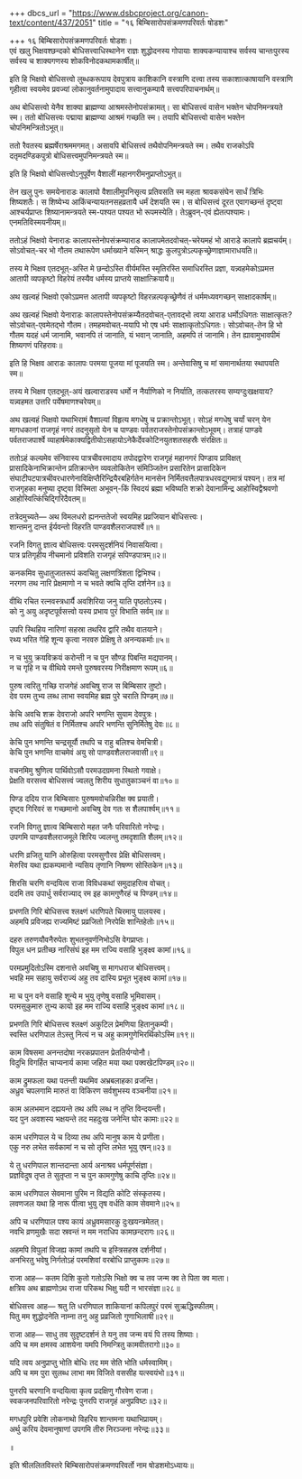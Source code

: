 +++
dbcs_url = "https://www.dsbcproject.org/canon-text/content/437/2051"
title = "१६ बिम्बिसारोपसंक्रमणपरिवर्तः षोडशः"

+++
१६ बिम्बिसारोपसंक्रमणपरिवर्तः षोडशः।  
एवं खलु भिक्षवश्छन्दको बोधिसत्त्वाधिस्थानेन राज्ञः शुद्धोदनस्य गोपायाः शाक्यकन्यायाश्च सर्वस्य चान्तःपुरस्य सर्वस्य च शाक्यगणस्य शोकविनोदकथामकार्षीत्॥

इति हि भिक्षवो बोधिसत्त्वो लुब्धकरूपाय देवपुत्राय काशिकानि वस्त्राणि दत्त्वा तस्य सकाशात्काषायानि वस्त्राणि गृहीत्वा स्वयमेव प्रवज्यां लोकानुवर्तनामुपादाय सत्त्वानुकम्पायै सत्त्वपरिपाचनार्थम्॥

अथ बोधिसत्त्वो येनैव शाक्या ब्राह्मण्या आश्रमस्तेनोपसंक्रामत्। सा बोधिसत्त्वं वासेन भक्तेन चोपनिमन्त्रयते स्म। ततो बोधिसत्त्वः पद्माया ब्राह्मण्या आश्रमं गच्छति स्म। तयापि बोधिसत्त्वो वासेन भक्तेन चोपनिमन्त्रितोऽभूत्॥

ततो रैवतस्य ब्रह्मर्षेराश्रममगमत्। असावपि बोधिसत्त्वं तथैवोपनिमन्त्रयते स्म। तथैव राजकोऽपि दतृमदण्डिकपुत्रो बोधिसत्त्वमुपनिमन्त्रयते स्म॥

इति हि भिक्षवो बोधिसत्त्वोऽनुपूर्वेण वैशालीं महानगरीमनुप्राप्तोऽभुत्॥

तेन खलु पुनः समयेनाराडः कालापो वैशालीमुपनिसृत्य प्रतिवसति स्म महता श्रावकसंघेन सार्धं त्रिभिः शिष्यशतैः। स शिष्येभ्य आकिंचन्यायतनसहव्रतायै धर्मं देशयति स्म। स बोधिसत्त्वं दूरत एवागच्छन्तं दृष्ट्वा आश्चर्यप्राप्तः शिष्यानामन्त्रयते स्म-पश्यत पश्यत भो रूपमस्येति। तेऽब्रुवन्-एवं ह्येतत्पश्यामः। एनमतिविस्मयनीयम्॥

ततोऽहं भिक्षवो येनाराडः कालापस्तेनोपसंक्रम्याराड कालापमेतदवोचत्-चरेयमहं भो आराडे कालापे ब्रह्मचर्यम्। सोऽवोचत्-चर भो गौतम तथारूपेण धर्माख्याने यस्मिन् श्राद्धः कुलपुत्रोऽल्पकृच्छ्रेणाज्ञामाराधयति॥

तस्य मे भिक्षव एतदभूत्-अस्ति मे छन्दोऽस्ति वीर्यमस्ति स्मृतिरस्ति समाधिरस्ति प्रज्ञा, यन्न्वहमेकोऽप्रमत्त आतापी व्यपकृष्टो विहरेयं तस्यैव धर्मस्य प्राप्तये साक्षात्क्रियायै॥

अथ खल्वहं भिक्षवो एकोऽप्रमत्त आतापी व्यपकृष्टो विहरन्नल्पकृच्छ्रेणैवं तं धर्ममध्यवगच्छन् साक्षादकार्षम्॥

अथ खल्वहं भिक्षवो येनाराडः कालापस्तेनोपसंक्रम्यैतदवोचत्-एतावद्भो त्वया आराड धर्मोऽधिगतः साक्षात्कृतः? सोऽवोचत्-एवमेतद्भो गौतम। तमहमवोचत्-मयापि भो एष धर्मः साक्षात्कृतोऽधिगतः। सोऽवोचत्-तेन हि भो गौतम यदहं धर्म जानामि, भवानपि तं जानाति, यं भवान् जानाति, अहमपि तं जानामि। तेन ह्यावामुभावपीमं शिष्यगणं परिहरावः॥

इति हि भिक्षव आराडः कालापः परमया पूजया मां पूजयति स्म। अन्तेवासिषु च मां समानार्थतया स्थापयति स्म॥

तस्य मे भिक्षव एतदभूत्-अयं खल्वाराडस्य धर्मो न नैर्याणिको न निर्याति, तत्कतरस्य सम्यग्दुःखक्षयाय? यन्न्वहमत उत्तरि पर्येषमाणश्चरेयम्॥

अथ खल्वहं भिक्षवो यथाभिरामं वैशाल्यां विहृत्य मगधेषु च प्रक्रान्तोऽभूत्। सोऽहं मगधेषु चर्यां चरन् येन मागधकानां राजगृहं नगरं तदनुसृतो येन च पाण्डवः पर्वतराजस्तेनोपसंक्रान्तोऽभूवम्। तत्राहं पाण्डवे पर्वतराजपार्श्वे व्याहार्षमेकाक्यद्वितीयोऽसहायोऽनेकैर्देवकोटिनयुतशतसहस्रैः संरक्षितः॥

ततोऽहं कल्यमेव संनिवास्य पात्रचीवरमादाय तपोदद्वारेण राजगृहं महानगरं पिण्डाय प्राविक्षत् प्रासादिकेनाभिक्रान्तेन प्रतिक्रान्तेन व्यवलोकितेन संमिञ्जितेन प्रसारितेन प्रासादिकेन संघाटीपटपात्रचीवरधारणेनाविक्षिप्तैरिन्द्रियैरबहिर्गतेन मानसेन निर्मितवत्तैलपात्रधरवद्युगमात्रं पश्यन्। तत्र मां राजगृहका मनुष्या दृष्ट्वा विस्मिता अभूवन्-किं स्विदयं ब्रह्मा भविष्यति शक्रो देवानामिन्द्र आहोस्विद्वैश्रवणो आहोस्वित्किंचिद्गिरिदैवतम्॥

तत्रेदमुच्यते—
अथ विमलधरो ह्यनन्ततेजो 
स्वयमिह प्रव्रजियान बोधिसत्त्वः।  
शान्तमनु दान्त ईर्यवन्तो 
विहरति पाण्डवशैलराजपार्श्वे॥१॥

रजनि विगतु ज्ञात्व बोधिसत्त्वः 
परमसुदर्शनियं निवासयित्वा।  
पात्र प्रतिगृहीय नीचमानो 
प्रविशति राजगृहं सपिण्डपात्रम्॥२॥

कनकमिव सुधातुजातरूपं 
कवचितु लक्षणत्रिंशता द्विभिश्च।  
नरगण तथ नारि प्रेक्षमाणो 
न च भवते क्वचि तृप्ति दर्शनेन॥३॥

वीथि रचित रत्नवस्त्रधार्यै 
अवशिरिया जनु याति पृष्ठतोऽस्य।  
को नु अयु अदृष्टपूर्वसत्त्वो 
यस्य प्रभाय पुरं विभाति सर्वम्॥४॥

उपरि स्थिहिय नारिणां सहस्रा
तथरिव द्वारि तथैव वातयाने।  
रथ्य भरित गेहि शून्य कृत्वा 
नरवरु प्रेक्षिषु ते अनन्यकर्माः॥५॥

न च भुयु क्रयविक्रयं करोन्ती 
न च पुन सौण्ड पिबन्ति मद्यपानम्।  
न च गृहि न च वीथिये रमन्ते 
पुरुषवरस्य निरीक्षमाण रूपम्॥६॥

पुरुष त्वरितु गच्छि राजगेहं 
अवचिषु राज स बिम्बिसार तुष्टो।  
देव परम तुभ्य लब्ध लाभा 
स्वयमिह ब्रह्म पुरे चराति पिण्डम्॥७॥

केचि अवचि शक्र देवराजो 
अपरि भणन्ति सुयाम देवपुत्रः।  
तथ अपि संतुषितं व निर्मितश्च 
अपरि भणन्ति सुनिर्मितेषु देवः॥८॥

केचि पुन भणन्ति चन्द्रसूर्यौ 
तथपि च राहु बलिश्च वेमचित्री।  
केचि पुन भणन्ति वाचमेवं 
अयु सो पाण्डवशैलराजवासी॥९॥

वचनमिमु श्रुणित्व पार्थिवोऽसौ 
परम‍उदग्रमना स्थितो गवाक्षे।  
प्रेक्षति वरसत्त्व बोधिसत्त्वं 
ज्वलतु शिरीय सुधातुकाञ्चनं वा॥१०॥

पिण्ड ददिय राज बिम्बिसारः 
पुरुषमवोचन्निरीक्ष क्व प्रयाती।  
दृष्ट्व गिरिवरं स गच्छमानो 
अवचिषु देव गतः स शैलपार्श्वम्॥११॥

रजनि विगतु ज्ञात्व बिम्बिसारो 
महत जनैः परिवारितो नरेन्द्रः।  
उपगमि पाण्डवशैलराजमूले 
शिरिय ज्वलन्तु तमदृशाति शैलम्॥१२॥

धरणि व्रजितु यानि ओरुहित्वा 
परमसुगौरव प्रेक्षि बोधिसत्त्वम्।  
मेरुरिव यथा ह्यकम्पमानो 
न्यसिय तृणानि निषण्ण सोस्तिकेन॥१३॥

शिरसि चरणि वन्दयित्व राजा 
विविधकथां समुदाहरित्व वोचत्।  
ददमि तव उपार्धु सर्वराज्याद् 
रम इह कामगुणैरहं च पिण्डम्॥१४॥

प्रभणति गिरि बोधिसत्त्व श्लक्ष्णं 
धरणिपते चिरमायु पालयस्व।  
अहमपि प्रविजह्य राज्यमिष्टं 
प्रव्रजितो निरपेक्षि शान्तिहेतोः॥१५॥

दहरु तरुणयौवनैरुपेतः 
शुभतनुवर्णनिभोऽसि वेगप्राप्तः।  
विपुल धन प्रतीच्छ नारिसंघं 
इह मम राज्यि वसाहि भुङ्क्ष्व कामां॥१६॥

परमप्रमुदितोऽस्मि दशनात्ते 
अवचिषु स मागधराज बोधिसत्त्वम्।  
भवहि मम सहायु सर्वराज्यं 
अहु तव दास्यि प्रभूत भुङ्क्ष्व कामां॥१७॥

मा च पुन वने वसाहि शून्ये 
म भुयु तृणेषु वसाहि भूमिवासम्।  
परमसुकुमारु तुभ्य कायो 
इह मम राज्यि वसाहि भुङ्क्ष्व कामां॥१८॥

प्रभणति गिरि बोधिसत्त्व श्लक्ष्णं 
अकुटिल प्रेमणिया हितानुकम्पी।  
स्वस्ति धरणिपाल तेऽस्तु नित्यं 
न च अहु कामगुणेभिरर्थिकोऽस्मि॥१९॥

काम विषसमा अनन्तदोषा 
नरकप्रपातन प्रेततिर्यग्योनौ।  
विदुभि विगर्हित चाप्यनार्य कामा 
जहित मया यथा पक्वखेटपिण्डम्॥२०॥

काम द्रुमफला यथा पतन्ती 
यथमिव अभ्रबलाहका व्रजन्ति।  
अध्रुव चपलगामि मारुतं वा 
विकिरण सर्वशुभस्य वञ्चनीया॥२१॥

काम अलभमान दह्ययन्ते 
तथ अपि लब्ध न तृप्ति विन्दयन्ती।  
यद पुन अवशस्य भक्षयन्ते 
तद महदुःख जनेन्ति घोर कामाः॥२२॥

काम धरणिपाल ये च दिव्या 
तथ अपि मानुष काम ये प्रणीता।  
एकु नरु लभेत सर्वकामां 
न च सो तृप्ति लभेत भूयु एषन्॥२३॥

ये तु धरणिपाल शान्तदान्ता
आर्य अनाश्रव धर्मपूर्णसंज्ञा।  
प्रज्ञविदुष तृप्त ते सुतृप्ता 
न च पुन कामगुणेषु काचि तृप्तिः॥२४॥

काम धरणिपाल सेवमाना 
पुरिम न विद्यति कोटि संस्कृतस्य।  
लवणजल यथा हि नारू पीत्वा 
भुयु तृष वर्धति काम सेवमाने॥२५॥

अपि च धरणिपाल पश्य कायं 
अध्रुवमसारकु दुःखयन्त्रमेतत्।  
नवभि व्रणमुखैः सदा स्रवन्तं 
न मम नराधिप कामछन्दरागः॥२६॥

अहमपि विपुलां विजह्य कामां 
तथपि च इस्त्रिसहस्र दर्शनीयां।  
अनभिरतु भवेषु निर्गतोऽहं 
परमशिवां वरबोधि प्राप्तुकामः॥२७॥

राजा आह—
कतम दिशि कुतो गतोऽसि भिक्षो
क्व च तव जन्म क्व ते पिता क्व माता।  
क्षत्रिय अथ ब्राह्मणोऽथ राजा 
परिकथ भिक्षु यदी न भारसंज्ञा॥२८॥

बोधिसत्त्व आह—
श्रतु ति धरणिपाल शाकियानां 
कपिलपुरं परमं सुऋद्धिस्फीतम्।  
पितु मम शुद्धोदनेति नाम्ना 
तनु अहु प्रव्रजितो गुणाभिलाषी॥२९॥

राजा आह—
साधु तव सुदृष्टदर्शनं ते 
यनु तव जन्म वयं पि तस्य शिष्याः।  
अपि च मम क्षमस्व आशयेना 
यमपि निमन्त्रितु कामवीतरागो॥३०॥

यदि त्वय अनुप्राप्तु भोति बोधिः 
तद मम सेति भोति धर्मस्वामिम्।  
अपि च मम पुरा सुलब्ध लाभा 
मम विजिते वससीह यत्स्वयंभो॥३१॥

पुनरपि चरणानि वन्दयित्वा 
कृत्व प्रदक्षिणु गौरवेण राजा।  
स्वकजनपरिवारितो नरेन्द्रः 
पुनरपि राजगृहं अनुप्रविष्टः॥३२॥

मगधपुरि प्रवेशि लोकनाथो 
विहरिय शान्तमना यथाभिप्रायम्।  
अर्थु करिय देवमानुषाणां 
उपगमि तीरु निरञ्जना नरेन्द्रः॥३३॥

॥

इति श्रीललितविस्तरे बिम्बिसारोपसंक्रमणपरिवर्तो नाम षोडशमोऽध्यायः॥

